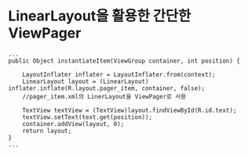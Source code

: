 # LinearLayout을 활용한 간단한 ViewPager


    ...
    public Object instantiateItem(ViewGroup container, int position) {

        LayoutInflater inflater = LayoutInflater.from(context);
        LinearLayout layout = (LinearLayout) inflater.inflate(R.layout.pager_item, container, false);
        //pager_item.xml의 LinerLayout을 ViewPager로 사용
        
        TextView textView = (TextView)layout.findViewById(R.id.text);
        textView.setText(text.get(position));
        container.addView(layout, 0);
        return layout;
    }
    ...
